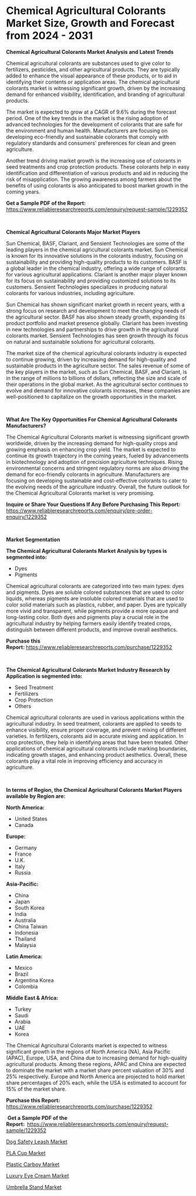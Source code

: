 <p><h1>Chemical Agricultural Colorants Market Size, Growth and Forecast from 2024 - 2031</h1></p><p><strong>Chemical Agricultural Colorants Market Analysis and Latest Trends</strong></p>
<p><p>Chemical agricultural colorants are substances used to give color to fertilizers, pesticides, and other agricultural products. They are typically added to enhance the visual appearance of these products, or to aid in identifying their contents or application areas. The chemical agricultural colorants market is witnessing significant growth, driven by the increasing demand for enhanced visibility, identification, and branding of agricultural products. </p><p>The market is expected to grow at a CAGR of 9.6% during the forecast period. One of the key trends in the market is the rising adoption of advanced technologies for the development of colorants that are safe for the environment and human health. Manufacturers are focusing on developing eco-friendly and sustainable colorants that comply with regulatory standards and consumers' preferences for clean and green agriculture.</p><p>Another trend driving market growth is the increasing use of colorants in seed treatments and crop protection products. These colorants help in easy identification and differentiation of various products and aid in reducing the risk of misapplication. The growing awareness among farmers about the benefits of using colorants is also anticipated to boost market growth in the coming years.</p></p>
<p><strong>Get a Sample PDF of the Report:&nbsp;</strong> <a href="https://www.reliableresearchreports.com/enquiry/request-sample/1229352">https://www.reliableresearchreports.com/enquiry/request-sample/1229352</a></p>
<p>&nbsp;</p>
<p><strong>Chemical Agricultural Colorants Major Market Players</strong></p>
<p><p>Sun Chemical, BASF, Clariant, and Sensient Technologies are some of the leading players in the chemical agricultural colorants market. Sun Chemical is known for its innovative solutions in the colorants industry, focusing on sustainability and providing high-quality products to its customers. BASF is a global leader in the chemical industry, offering a wide range of colorants for various agricultural applications. Clariant is another major player known for its focus on sustainability and providing customized solutions to its customers. Sensient Technologies specializes in producing natural colorants for various industries, including agriculture.</p><p>Sun Chemical has shown significant market growth in recent years, with a strong focus on research and development to meet the changing needs of the agricultural sector. BASF has also shown steady growth, expanding its product portfolio and market presence globally. Clariant has been investing in new technologies and partnerships to drive growth in the agricultural colorants market. Sensient Technologies has seen growth through its focus on natural and sustainable solutions for agricultural colorants.</p><p>The market size of the chemical agricultural colorants industry is expected to continue growing, driven by increasing demand for high-quality and sustainable products in the agriculture sector. The sales revenue of some of the key players in the market, such as Sun Chemical, BASF, and Clariant, is in the range of millions to billions of dollars, reflecting the size and scale of their operations in the global market. As the agricultural sector continues to evolve and demand for innovative colorants increases, these companies are well-positioned to capitalize on the growth opportunities in the market.</p></p>
<p>&nbsp;</p>
<p><strong>What Are The Key Opportunities For Chemical Agricultural Colorants Manufacturers?</strong></p>
<p><p>The Chemical Agricultural Colorants market is witnessing significant growth worldwide, driven by the increasing demand for high-quality crops and growing emphasis on enhancing crop yield. The market is expected to continue its growth trajectory in the coming years, fueled by advancements in biotechnology and adoption of precision agriculture techniques. Rising environmental concerns and stringent regulatory norms are also driving the demand for eco-friendly colorants in agriculture. Manufacturers are focusing on developing sustainable and cost-effective colorants to cater to the evolving needs of the agriculture industry. Overall, the future outlook for the Chemical Agricultural Colorants market is very promising.</p></p>
<p><strong>Inquire or Share Your Questions If Any Before Purchasing This Report:</strong> <a href="https://www.reliableresearchreports.com/enquiry/pre-order-enquiry/1229352">https://www.reliableresearchreports.com/enquiry/pre-order-enquiry/1229352</a></p>
<p>&nbsp;</p>
<p><strong>Market Segmentation</strong></p>
<p><strong>The Chemical Agricultural Colorants Market Analysis by types is segmented into:</strong></p>
<p><ul><li>Dyes</li><li>Pigments</li></ul></p>
<p><p>Chemical agricultural colorants are categorized into two main types: dyes and pigments. Dyes are soluble colored substances that are used to color liquids, whereas pigments are insoluble colored materials that are used to color solid materials such as plastics, rubber, and paper. Dyes are typically more vivid and transparent, while pigments provide a more opaque and long-lasting color. Both dyes and pigments play a crucial role in the agricultural industry by helping farmers easily identify treated crops, distinguish between different products, and improve overall aesthetics.</p></p>
<p><strong>Purchase this Report:&nbsp;</strong><a href="https://www.reliableresearchreports.com/purchase/1229352">https://www.reliableresearchreports.com/purchase/1229352</a></p>
<p>&nbsp;</p>
<p><strong>The Chemical Agricultural Colorants Market Industry Research by Application is segmented into:</strong></p>
<p><ul><li>Seed Treatment</li><li>Fertilizers</li><li>Crop Protection</li><li>Others</li></ul></p>
<p><p>Chemical agricultural colorants are used in various applications within the agricultural industry. In seed treatment, colorants are applied to seeds to enhance visibility, ensure proper coverage, and prevent mixing of different varieties. In fertilizers, colorants aid in accurate mixing and application. In crop protection, they help in identifying areas that have been treated. Other applications of chemical agricultural colorants include marking boundaries, indicating growth stages, and enhancing product aesthetics. Overall, these colorants play a vital role in improving efficiency and accuracy in agriculture.</p></p>
<p>&nbsp;</p>
<p><strong>In terms of Region, the Chemical Agricultural Colorants Market Players available by Region are:</strong></p>
<p>
    <p> <strong> North America: </strong>
        <ul>
            <li>United States</li>
            <li>Canada</li>
        </ul>
        </p> 
    <p> <strong> Europe: </strong>
        <ul>
            <li>Germany</li>
            <li>France</li>
            <li>U.K.</li>
            <li>Italy</li>
            <li>Russia</li>
        </ul>
        </p> 
    <p> <strong> Asia-Pacific: </strong>
        <ul>
            <li>China</li>
            <li>Japan</li>
            <li>South Korea</li>
            <li>India</li>
            <li>Australia</li>
            <li>China Taiwan</li>
            <li>Indonesia</li>
            <li>Thailand</li>
            <li>Malaysia</li>
        </ul>
        </p> 
    <p> <strong> Latin America: </strong>
        <ul>
            <li>Mexico</li>
            <li>Brazil</li>
            <li>Argentina Korea</li>
            <li>Colombia</li>
        </ul>
        </p> 
    <p> <strong> Middle East & Africa: </strong>
        <ul>
            <li>Turkey</li>
            <li>Saudi</li>
            <li>Arabia</li>
            <li>UAE</li>
            <li>Korea</li>
        </ul>
    </p>
    </p>
<p><p>The Chemical Agricultural Colorants market is expected to witness significant growth in the regions of North America (NA), Asia Pacific (APAC), Europe, USA, and China due to increasing demand for high-quality agricultural products. Among these regions, APAC and China are expected to dominate the market with a market share percent valuation of 30% and 25% respectively. Europe and North America are projected to hold market share percentages of 20% each, while the USA is estimated to account for 15% of the market share.</p></p>
<p><strong>Purchase this Report: </strong><a href="https://www.reliableresearchreports.com/purchase/1229352">https://www.reliableresearchreports.com/purchase/1229352</a></p>
<p>&nbsp;<strong>Get a Sample PDF of the Report:&nbsp;&nbsp;</strong><a href="https://www.reliableresearchreports.com/enquiry/request-sample/1229352">https://www.reliableresearchreports.com/enquiry/request-sample/1229352</a></p>
<p><strong></strong></p>
<p><p><a href="https://medium.com/@carolekunde/dog-safety-leash-market-insights-into-market-cagr-market-trends-and-growth-strategies-32851664b7bc">Dog Safety Leash Market</a></p><p><a href="https://medium.com/@mayschimmel/pla-cup-market-size-reveals-the-best-marketing-channels-in-global-industry-19ff1d14b16b">PLA Cup Market</a></p><p><a href="https://medium.com/@mayschimmel/plastic-carboy-market-analysis-and-sze-forecasted-for-period-from-2024-to-2031-cd47c6890730">Plastic Carboy Market</a></p><p><a href="https://medium.com/@carolekunde/luxury-eye-cream-market-size-cagr-trends-2024-2030-c93970d06d10">Luxury Eye Cream Market</a></p><p><a href="https://medium.com/@carolekunde/umbrella-stand-market-report-reveals-the-latest-trends-and-growth-opportunities-of-this-market-915e0f1c2ee0">Umbrella Stand Market</a></p></p>